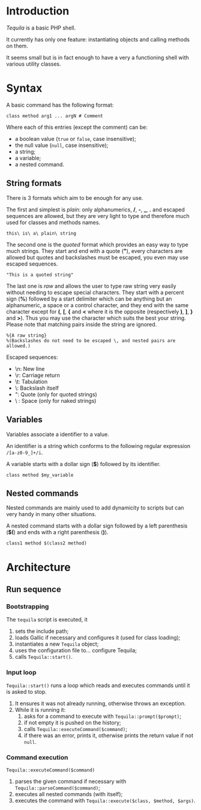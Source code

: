 # Introduction

_Tequila_ is a basic PHP shell.

It currently has only one feature: instantiating objects and calling methods on
them.

It seems small but is in fact enough to have a very a functioning shell with
various utility classes.

# Syntax

A basic command has the following format:

	class method arg1 ... argN # Comment

Where each of this entries (except the comment) can be:

- a boolean value (`true` or `false`, case insensitive);
- the null value (`null`, case insensitive);
- a string;
- a variable;
- a nested command.

## String formats

There is 3 formats which aim to be enough for any use.

The first and simplest is _plain_: only alphanumerics, **/**, **-**, **_**,
**.** and escaped sequences are allowed, but they are very light to type and
therefore much used for classes and methods names.

	this\ is\ a\ plain\ string

The second one is the _quoted_ format which provides an easy way to type much
strings. They start and end with a quote (**"**), every characters are allowed
but quotes and backslashes must be escaped, you even may use escaped sequences.

	"This is a quoted string"

The last one is _raw_ and allows the user to type raw string very easily without
needing to escape special characters. They start with a percent sign (**%**)
followed by a start delimiter which can be anything but an alphanumeric, a space
or a control character, and they end with the same character except for **(**,
**[**, **{** and **<** where it is the opposite (respectively **)**, **]**,
**}** and **>**). Thus you may use the character which suits the best your
string. Please note that matching pairs inside the string are ignored.

	%{A raw string}
	%(Backslashes do not need to be escaped \, and nested pairs are allowed.)

Escaped sequences:

- \n: New line
- \r: Carriage return
- \t: Tabulation
- \\: Backslash itself
- \": Quote (only for quoted strings)
- \ : Space (only for naked strings)

## Variables

Variables associate a identifier to a value.

An identifier is a string which conforms to the following regular expression
`/[a-z0-9_]+/i`.

A variable starts with a dollar sign (**$**) followed by its identifier.

	class method $my_variable

## Nested commands

Nested commands are mainly used to add dynamicity to scripts but can very handy
in many other situations.

A nested command starts with a dollar sign followed by a left parenthesis
(**$(**) and ends with a right parenthesis (**)**).

	class1 method $(class2 method)

# Architecture

## Run sequence

### Bootstrapping

The `tequila` script is executed, it

1. sets the include path;
2. loads Gallic if necessary and configures it (used for class loading);
3. instantiates a new `Tequila` object;
4. uses the configuration file to… configure Tequila;
5. calls `Tequila::start()`.

### Input loop

`Tequila::start()` runs a loop which reads and executes commands until it is
asked to stop.

1. It ensures it was not already running, otherwise throws an exception.
2. While it is running it:
   1. asks for a command to execute with `Tequila::prompt($prompt)`;
   2. if not empty it is pushed on the history;
   3. calls `Tequila::executeCommand($command)`;
   3. if there was an error, prints it, otherwise prints the return value if not
      `null`.

### Command execution

`Tequila::executeCommand($command)`

1. parses the given command if necessary with `Tequila::parseCommand($command)`;
2. executes all nested commands (with itself);
3. executes the command with `Tequila::execute($class, $method, $args)`.
